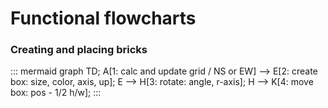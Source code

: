 # Functional flowcharts
### Creating and placing bricks
::: mermaid
graph TD;
    A[1: calc and update grid / NS or EW] --> E[2: create box: size, color, axis, up];
    E --> H[3: rotate: angle, r-axis];
    H --> K[4: move box: pos - 1/2 h/w];
:::
